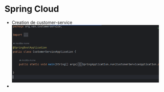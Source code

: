 # Spring Cloud
- Creation de customer-service
  ![customer-service](captures/customer-service1.PNG)
- 